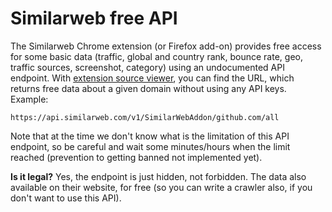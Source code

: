 # Similarweb free API

The Similarweb Chrome extension (or Firefox add-on) provides free access for some basic data (traffic, global and country rank, bounce rate, geo, traffic sources, screenshot, category) using an undocumented API endpoint. With [extension source viewer](https://addons.mozilla.org/hu/firefox/addon/crxviewer/), you can find the URL, which returns free data about a given domain without using any API keys. Example:

    https://api.similarweb.com/v1/SimilarWebAddon/github.com/all
    
Note that at the time we don't know what is the limitation of this API endpoint, so be careful and wait some minutes/hours when the limit reached (prevention to getting banned not implemented yet).

**Is it legal?** Yes, the endpoint is just hidden, not forbidden.  The data also available on their website, for free (so you can write a crawler also, if you don't want to use this API).

